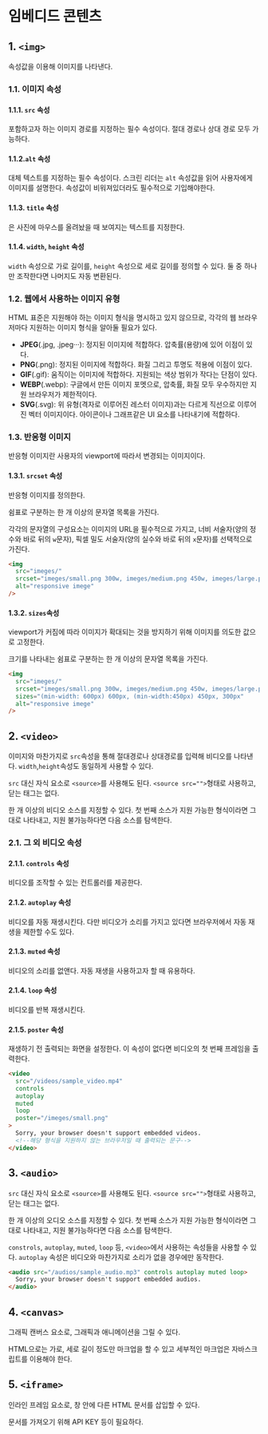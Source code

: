 # 임베디드 콘텐츠

## 1. `<img>`

속성값을 이용해 이미지를 나타낸다.

### 1.1. 이미지 속성

#### 1.1.1. `src` 속성

포함하고자 하는 이미지 경로를 지정하는 필수 속성이다. 절대 경로나 상대 경로 모두 가능하다.

#### 1.1.2.`alt` 속성

대체 텍스트를 지정하는 필수 속성이다. 스크린 리더는 `alt` 속성값을 읽어 사용자에게 이미지를 설명한다. 속성값이 비워져있더라도 필수적으로 기입해야한다.

#### 1.1.3. `title` 속성

은 사진에 마우스를 올려놨을 때 보여지는 텍스트를 지정한다.

#### 1.1.4. `width`, `height` 속성

`width` 속성으로 가로 길이를, `height` 속성으로 세로 길이를 정의할 수 있다. 둘 중 하나만 조작한다면 나머지도 자동 변환된다.

### 1.2. 웹에서 사용하는 이미지 유형

HTML 표준은 지원해야 하는 이미지 형식을 명시하고 있지 않으므로, 각각의 웹 브라우저마다 지원하는 이미지 형식을 알아둘 필요가 있다.

- **JPEG**(.jpg, .jpeg···): 정지된 이미지에 적합하다. 압축률(용량)에 있어 이점이 있다.
- **PNG**(.png): 정지된 이미지에 적합하다. 화질 그리고 투명도 적용에 이점이 있다.
- **GIF**(.gif): 움직이는 이미지에 적합하다. 지원되는 색상 범위가 작다는 단점이 있다.
- **WEBP**(.webp): 구글에서 만든 이미지 포멧으로, 압축률, 화질 모두 우수하지만 지원 브라우저가 제한적이다.
- **SVG**(.svg): 위 유형(격자로 이루어진 레스터 이미지)과는 다르게 직선으로 이루어진 벡터 이미지이다. 아이콘이나 그래프같은 UI 요소를 나타내기에 적합하다.

### 1.3. 반응형 이미지

반응형 이미지란 사용자의 viewport에 따라서 변경되는 이미지이다.

#### 1.3.1. `srcset` 속성

반응형 이미지를 정의한다.

쉼표로 구분하는 한 개 이상의 문자열 목록을 가진다.

각각의 문자열의 구성요소는 이미지의 URL을 필수적으로 가지고, 너비 서술자(양의 정수와 바로 뒤의 `w`문자), 픽셀 밀도 서술자(양의 실수와 바로 뒤의 `x`문자)를 선택적으로 가진다.

```html
<img
  src="imeges/"
  srcset="imeges/small.png 300w, imeges/medium.png 450w, imeges/large.png 600w"
  alt="responsive imege"
/>
```

#### 1.3.2. `sizes`속성

viewport가 커짐에 따라 이미지가 확대되는 것을 방지하기 위해 이미지를 의도한 값으로 고정한다.

크기를 나타내는 쉼표로 구분하는 한 개 이상의 문자열 목록을 가진다.

```html
<img
  src="imeges/"
  srcset="imeges/small.png 300w, imeges/medium.png 450w, imeges/large.png 600w"
  sizes="(min-width: 600px) 600px, (min-width:450px) 450px, 300px"
  alt="responsive imege"
/>
```

## 2. `<video>`

이미지와 마찬가지로 `src`속성을 통해 절대경로나 상대경로를 입력해 비디오를 나타낸다. `width`,`height`속성도 동일하게 사용할 수 있다.

`src` 대신 자식 요소로 `<source>`를 사용해도 된다. `<source src="">`형태로 사용하고, 닫는 태그는 없다.

한 개 이상의 비디오 소스를 지정할 수 있다. 첫 번째 소스가 지원 가능한 형식이라면 그대로 나타내고, 지원 불가능하다면 다음 소스를 탐색한다.

### 2.1. 그 외 비디오 속성

#### 2.1.1. `controls` 속성

비디오를 조작할 수 있는 컨트롤러를 제공한다.

#### 2.1.2. `autoplay` 속성

비디오를 자동 재생시킨다. 다만 비디오가 소리를 가지고 있다면 브라우저에서 자동 재생을 제한할 수도 있다.

#### 2.1.3. `muted` 속성

비디오의 소리를 없앤다. 자동 재생을 사용하고자 할 때 유용하다.

#### 2.1.4. `loop` 속성

비디오를 반복 재생시킨다.

#### 2.1.5. `poster` 속성

재생하기 전 출력되는 화면을 설정한다. 이 속성이 없다면 비디오의 첫 번째 프레임을 출력한다.

```html
<video
  src="/videos/sample_video.mp4"
  controls
  autoplay
  muted
  loop
  poster="/imeges/small.png"
>
  Sorry, your browser doesn't support embedded videos.
  <!--해당 형식을 지원하지 않는 브라우저일 때 출력되는 문구-->
</video>
```

## 3. `<audio>`

`src` 대신 자식 요소로 `<source>`를 사용해도 된다. `<source src="">`형태로 사용하고, 닫는 태그는 없다.

한 개 이상의 오디오 소스를 지정할 수 있다. 첫 번째 소스가 지원 가능한 형식이라면 그대로 나타내고, 지원 불가능하다면 다음 소스를 탐색한다.

`constrols`, `autoplay`, `muted`, `loop` 등, `<video>`에서 사용하는 속성들을 사용할 수 있다. `autoplay` 속성은 비디오와 마찬가지로 소리가 없을 경우에만 동작한다.

```html
<audio src="/audios/sample_audio.mp3" controls autoplay muted loop>
  Sorry, your browser doesn't support embedded audios.
</audio>
```

## 4. `<canvas>`

그래픽 캔버스 요소로, 그래픽과 애니메이션을 그릴 수 있다.

HTML으로는 가로, 세로 길이 정도만 마크업을 할 수 있고 세부적인 마크업은 자바스크립트를 이용해야 한다.

## 5. `<iframe>`

인라인 프레임 요소로, 창 안에 다른 HTML 문서를 삽입할 수 있다.

문서를 가져오기 위해 API KEY 등이 필요하다.
